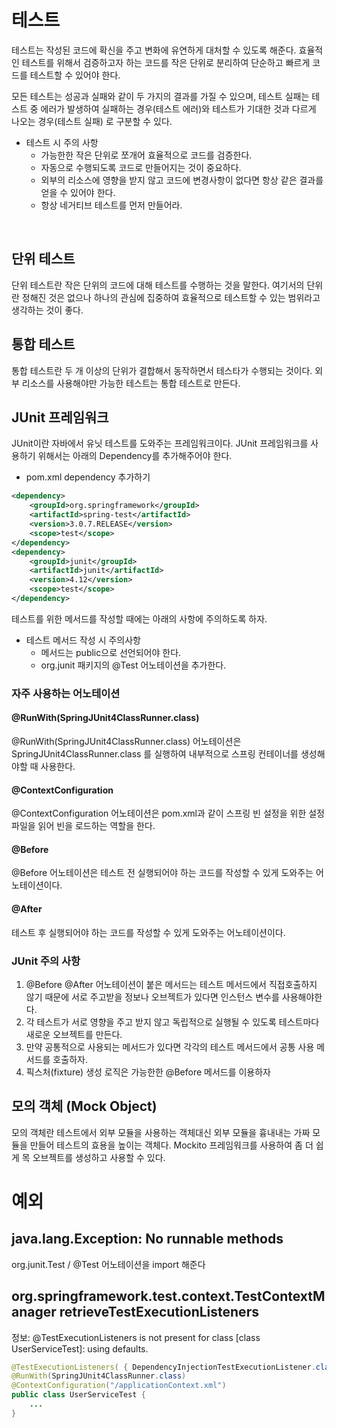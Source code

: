 # 테스트

테스트는 작성된 코드에 확신을 주고 변화에 유연하게 대처할 수 있도록 해준다. 효율적인 테스트를 위해서 검증하고자 하는 코드를 작은 단위로 분리하여 단순하고 빠르게 코드를 테스트할 수 있어야 한다.

모든 테스트는 성공과 실패와 같이 두 가지의 결과를 가질 수 있으며, 테스트 실패는 테스트 중 에러가 발생하여 실패하는 경우(테스트 에러)와 테스트가 기대한 것과 다르게 나오는 경우(테스트 실패) 로 구분할 수 있다. 

- 테스트 시 주의 사항
	- 가능한한 작은 단위로 쪼개어 효율적으로 코드를 검증한다.
	- 자동으로 수행되도록 코드로 만들어지는 것이 중요하다.
	- 외부의 리소스에 영향을 받지 않고 코드에 변경사항이 없다면 항상 같은 결과를 얻을 수 있어야 한다.
	- 항상 네거티브 테스트를 먼저 만들어라.

<br>

## 단위 테스트

단위 테스트란 작은 단위의 코드에 대해 테스트를 수행하는 것을 말한다. 여기서의 단위란 정해진 것은 없으나 하나의 관심에 집중하여 효율적으로 테스트할 수 있는 범위라고 생각하는 것이 좋다.

## 통합 테스트

통합 테스트란 두 개 이상의 단위가 결합해서 동작하면서 테스타가 수행되는 것이다. 외부 리소스를 사용해야만 가능한 테스트는 통합 테스트로 만든다. 

## JUnit 프레임워크

JUnit이란 자바에서 유닛 테스트를 도와주는 프레임워크이다. JUnit 프레임워크를 사용하기 위해서는 아래의 Dependency를 추가해주어야 한다.

- pom.xml dependency 추가하기
```xml
<dependency>  
    <groupId>org.springframework</groupId>  
    <artifactId>spring-test</artifactId>  
    <version>3.0.7.RELEASE</version>  
    <scope>test</scope>  
</dependency>  
<dependency>  
    <groupId>junit</groupId>  
    <artifactId>junit</artifactId>  
    <version>4.12</version>  
    <scope>test</scope>  
</dependency>
```

테스트를 위한 메서드를 작성할 때에는 아래의 사항에 주의하도록 하자.
- 테스트 메서드 작성 시 주의사항
	- 메서드는 public으로 선언되어야 한다.
	- org.junit 패키지의 @Test 어노테이션을 추가한다.


### 자주 사용하는 어노테이션

#### @RunWith(SpringJUnit4ClassRunner.class)

@RunWith(SpringJUnit4ClassRunner.class) 어노테이션은 SpringJUnit4ClassRunner.class 를 실행하여 내부적으로 스프링 컨테이너를 생성해야할 때 사용한다.

#### @ContextConfiguration

@ContextConfiguration 어노테이션은 pom.xml과 같이 스프링 빈 설정을 위한 설정파일을 읽어 빈을 로드하는 역할을 한다.

#### @Before

@Before 어노테이션은 테스트 전 실행되어야 하는 코드를 작성할 수 있게 도와주는 어노테이션이다. 

#### @After

테스트 후 실행되어야 하는 코드를 작성할 수 있게 도와주는 어노테이션이다.


### JUnit 주의 사항

1. @Before @After 어노테이션이 붙은 메서드는 테스트 메서드에서 직접호출하지 않기 때문에 서로 주고받을 정보나 오브젝트가 있다면 인스턴스 변수를 사용해야한다.
2. 각 테스트가 서로 영향을 주고 받지 않고 독립적으로 실행될 수 있도록 테스트마다 새로운 오브젝트를 만든다.
3. 만약 공통적으로 사용되는 메서드가 있다면 각각의 테스트 메서드에서 공통 사용 메서드를 호출하자.
4. 픽스처(fixture) 생성 로직은 가능한한 @Before 메서드를 이용하자


## 모의 객체 (Mock Object)

모의 객체란 테스트에서 외부 모듈을 사용하는 객체대신 외부 모듈을 흉내내는 가짜 모듈을 만들어 테스트의 효용을 높이는 객체다. Mockito 프레임워크를 사용하여 좀 더 쉽게 목 오브젝트를 생성하고 사용할 수 있다.





# 예외

## java.lang.Exception: No runnable methods

org.junit.Test / @Test 어노테이션을 import 해준다

## org.springframework.test.context.TestContextManager retrieveTestExecutionListeners

정보: @TestExecutionListeners is not present for class [class UserServiceTest]: using defaults.

```java
@TestExecutionListeners( { DependencyInjectionTestExecutionListener.class })   // 추가
@RunWith(SpringJUnit4ClassRunner.class)  
@ContextConfiguration("/applicationContext.xml")  
public class UserServiceTest {
	...
}
```
